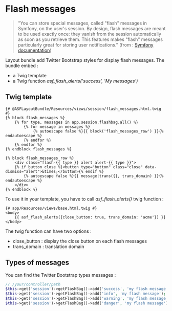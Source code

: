 # Flash messages

> "You can store special messages, called "flash" messages in Symfony, on the user's session. By design, flash messages are meant to be used exactly once: they vanish from the session automatically as soon as you retrieve them. This features makes "flash" messages particularly great for storing user notifications." (from : [Symfony documentation](http://symfony.com/doc/current/book/controller.html#flash-messages))

Layout bundle add Twitter Bootstrap styles for display flash messages. The bundle embed : 
* a Twig template
* a Twig function *asf_flash_alerts('success', 'My messages')*

## Twig template

```twig
{# @ASFLayoutBundle/Resources/views/session/flash_messages.html.twig #}
{% block flash_messages %}
    {% for type, messages in app.session.flashbag.all() %}
        {% for message in messages %}
            {% autoescape false %}{{ block('flash_messages_row') }}{% endautoescape %}
        {% endfor %}
    {% endfor %}
{% endblock flash_messages %}

{% block flash_messages_row %}
    <div class="flash-{{ type }} alert alert-{{ type }}">
    {% if button_close %}<button type="button" class="close" data-dismiss="alert">&times;</button>{% endif %}
        {% autoescape false %}{{ message|trans({}, trans_domain) }}{% endautoescape %}
    </div>
{% endblock %}
``` 

To use it in your template, you have to call *asf_flash_alerts()* twig function :

```twig
{# app/Resources/views/base.html.twig #}
<body>
	{{ asf_flash_alerts({close_button: true, trans_domain: 'acme'}) }} 
</body>
``` 

The twig function can have two options :
* close_button : display the close button on each flash messages
* trans_domain : translation domain

## Types of messages

You can find the Twitter Bootstrap types messages :

```php
// /your/controller/path
$this->get('session')->getFlashBag()->add('success', 'my flash message');
$this->get('session')->getFlashBag()->add('info', 'my flash message');
$this->get('session')->getFlashBag()->add('warning', 'my flash message');
$this->get('session')->getFlashBag()->add('danger', 'my flash message');
```